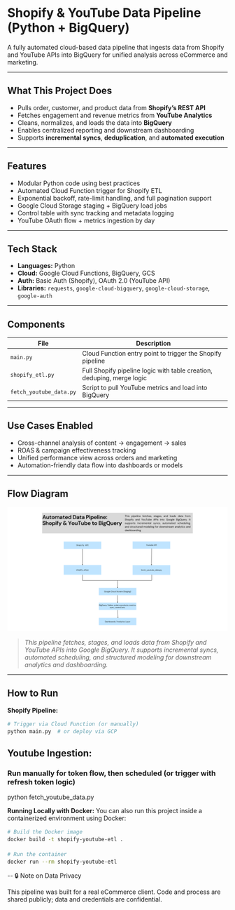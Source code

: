 # Shopify & YouTube Data Pipeline (Python + BigQuery)

A fully automated cloud-based data pipeline that ingests data from Shopify and YouTube APIs into BigQuery for unified analysis across eCommerce and marketing.

---

## What This Project Does

- Pulls order, customer, and product data from **Shopify’s REST API**
- Fetches engagement and revenue metrics from **YouTube Analytics**
- Cleans, normalizes, and loads the data into **BigQuery**
- Enables centralized reporting and downstream dashboarding
- Supports **incremental syncs**, **deduplication**, and **automated execution**

---

## Features

- Modular Python code using best practices
- Automated Cloud Function trigger for Shopify ETL
- Exponential backoff, rate-limit handling, and full pagination support
- Google Cloud Storage staging + BigQuery load jobs
- Control table with sync tracking and metadata logging
- YouTube OAuth flow + metrics ingestion by day

---

## Tech Stack

- **Languages:** Python  
- **Cloud:** Google Cloud Functions, BigQuery, GCS  
- **Auth:** Basic Auth (Shopify), OAuth 2.0 (YouTube API)  
- **Libraries:** `requests`, `google-cloud-bigquery`, `google-cloud-storage`, `google-auth`

---

## Components

| File                  | Description |
|-----------------------|-------------|
| `main.py`             | Cloud Function entry point to trigger the Shopify pipeline |
| `shopify_etl.py`      | Full Shopify pipeline logic with table creation, deduping, merge logic |
| `fetch_youtube_data.py` | Script to pull YouTube metrics and load into BigQuery |

---

## Use Cases Enabled

- Cross-channel analysis of content → engagement → sales  
- ROAS & campaign effectiveness tracking  
- Unified performance view across orders and marketing  
- Automation-friendly data flow into dashboards or models

---
## Flow Diagram
![Automated Data Pipeline: Shopify & YouTube to BigQuery](PipelineDiagram.png)

> *This pipeline fetches, stages, and loads data from Shopify and YouTube APIs into Google BigQuery. It supports incremental syncs, automated scheduling, and structured modeling for downstream analytics and dashboarding.*

---

## How to Run

**Shopify Pipeline:**
```bash
# Trigger via Cloud Function (or manually)
python main.py  # or deploy via GCP
```

## **Youtube Ingestion:**
### Run manually for token flow, then scheduled (or trigger with refresh token logic)
python fetch_youtube_data.py

**Running Locally with Docker:**
You can also run this project inside a containerized environment using Docker:
```bash
# Build the Docker image
docker build -t shopify-youtube-etl .

# Run the container
docker run --rm shopify-youtube-etl
```

--
🔒 Note on Data Privacy

This pipeline was built for a real eCommerce client. Code and process are shared publicly; data and credentials are confidential.